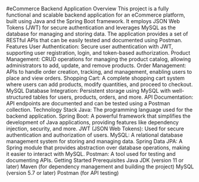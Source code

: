 #eCommerce Backend Application
Overview
This project is a fully functional and scalable backend application for an eCommerce platform, built using Java and the Spring Boot framework. It employs JSON Web Tokens (JWT) for secure authentication and leverages MySQL as the database for managing and storing data. The application provides a set of RESTful APIs that can be easily tested and documented using Postman.
Features
User Authentication: Secure user authentication with JWT, supporting user registration, login, and token-based authorization.
Product Management: CRUD operations for managing the product catalog, allowing administrators to add, update, and remove products.
Order Management: APIs to handle order creation, tracking, and management, enabling users to place and view orders.
Shopping Cart: A complete shopping cart system where users can add products, modify quantities, and proceed to checkout.
MySQL Database Integration: Persistent storage using MySQL with well-structured tables for users, products, orders, and more.
API Documentation: API endpoints are documented and can be tested using a Postman collection.
Technology Stack
Java: The programming language used for the backend application.
Spring Boot: A powerful framework that simplifies the development of Java applications, providing features like dependency injection, security, and more.
JWT (JSON Web Tokens): Used for secure authentication and authorization of users.
MySQL: A relational database management system for storing and managing data.
Spring Data JPA: A Spring module that provides abstraction over database operations, making it easier to interact with MySQL.
Postman: A tool used for testing and documenting APIs.
Getting Started
Prerequisites
Java JDK (version 11 or later)
Maven (for dependency management and building the project)
MySQL (version 5.7 or later)
Postman (for API testing)
